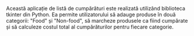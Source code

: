 Această aplicație de listă de cumpărături este realizată utilizând biblioteca tkinter din Python. Ea permite utilizatorului să adauge produse în două categorii: "Food" și "Non-food", să marcheze produsele ca fiind cumpărate și să calculeze costul total al cumpărăturilor pentru fiecare categorie.